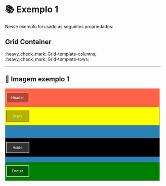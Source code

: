 # :books: Exemplo 1

<p>Nesse exemplo foi usado as seguintes propriedades:</p>

## Grid Container
<p>    
    :heavy_check_mark: Grid-template-columns;<br>
    :heavy_check_mark: Grid-template-rows;<br>          
</p>

---

## :art: Imagem exemplo 1

<img alt="container" src="./../img/img-01-aula-1-ex.png">
